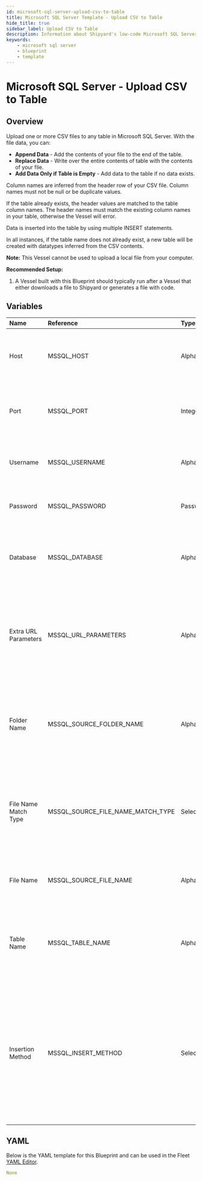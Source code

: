 ```yaml
---
id: microsoft-sql-server-upload-csv-to-table
title: Microsoft SQL Server Template - Upload CSV to Table
hide_title: true
sidebar_label: Upload CSV to Table
description: Information about Shipyard's low-code Microsoft SQL Server Upload CSV to Table blueprint. Upload a CSV file to any table in Microsoft SQL Server. 
keywords:
    - microsoft sql server
    - blueprint
    - template
---
```


# Microsoft SQL Server - Upload CSV to Table

## Overview
Upload one or more CSV files to any table in Microsoft SQL Server. With the file data, you can:
- **Append Data** - Add the contents of your file to the end of the table.
- **Replace Data** - Write over the entire contents of table with the contents of your file.
- **Add Data Only if Table is Empty** - Add data to the table if no data exists.

Column names are inferred from the header row of your CSV file. Column names must not be null or be duplicate values.

If the table already exists, the header values are matched to the table column names. The header names must match the existing column names in your table, otherwise the Vessel will error.

Data is inserted into the table by using multiple INSERT statements.

In all instances, if the table name does not already exist, a new table will be created with datatypes inferred from the CSV contents.

**Note:** This Vessel cannot be used to upload a local file from your computer.

**Recommended Setup:**

1. A Vessel built with this Blueprint should typically run after a Vessel that either downloads a file to Shipyard or generates a file with code. 

## Variables

| Name | Reference | Type | Required | Default | Options | Description |
|:-----|:----------|:-----|:---------|:--------|:--------|:------------|
| Host | MSSQL_HOST  | Alphanumeric |:white_check_mark: | - | - | The domain or the IP address of the database you want to connect to. |
| Port | MSSQL_PORT  | Integer |:white_check_mark: | "1433" | - | Number for the database port to connect to. Defaults to 1433. |
| Username | MSSQL_USERNAME  | Alphanumeric |:white_check_mark: | - | - | Name of the user to connect to the database with. |
| Password | MSSQL_PASSWORD  | Password |:heavy_minus_sign: | - | - | Password associated to the provided username. |
| Database | MSSQL_DATABASE  | Alphanumeric |:white_check_mark: | - | - | Name of the database in the Microsoft SQL Server to connect to. |
| Extra URL Parameters | MSSQL_URL_PARAMETERS  | Alphanumeric |:heavy_minus_sign: | - | - | Extra parameters that will be placed at the end of the connection string, after the "?". Must be separated by "&". |
| Folder Name | MSSQL_SOURCE_FOLDER_NAME  | Alphanumeric |:heavy_minus_sign: | - | - | Folder where the file to upload can be found. Leaving blank will search in the current working directory. |
| File Name Match Type | MSSQL_SOURCE_FILE_NAME_MATCH_TYPE  | Select |:white_check_mark: | exact_match | Exact Match: `exact_match`<br></br><br></br>Regex Match: `regex_match`<br></br><br></br> | Determines if the text in "File Name" will match exactly to a single file, or use regex to match to multiple files. |
| File Name | MSSQL_SOURCE_FILE_NAME  | Alphanumeric |:white_check_mark: | - | - | The file name that contains the data you want uploaded. |
| Table Name | MSSQL_TABLE_NAME  | Alphanumeric |:white_check_mark: | - | - | Name of the table where you want data inserted. If the table doesn't already exist, it will be created. |
| Insertion Method | MSSQL_INSERT_METHOD  | Select |:white_check_mark: | append | Append Data: `append`<br></br><br></br>Replace Data: `replace`<br></br><br></br>Add Data Only if Table is Empty: `fail`<br></br><br></br> | Determines how the data in your file will be added into the target table. |

## YAML
Below is the YAML template for this Blueprint and can be used in the Fleet [YAML Editor](../../reference/fleets/yaml-editor.md).
```yaml
None
```
